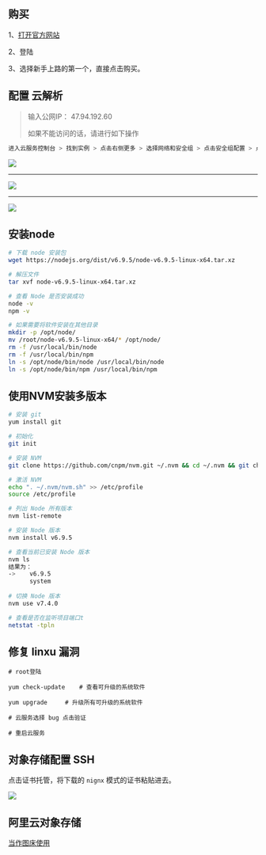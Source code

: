 

## 购买

1、[打开官方网站](https://www.aliyun.com/activity/?spm=5176.2020520127.0.0.5ad41a78QPcQSQ#/promotionArea) 

2、登陆

3、选择新手上路的第一个，直接点击购买。



## 配置 云解析

> 输入公网IP： 47.94.192.60
>
> 如果不能访问的话，请进行如下操作

```bash
进入云服务控制台 > 找到实例 > 点击右侧更多 > 选择网络和安全组 > 点击安全组配置 > 点击安全组列表 > 点击配置规则 > 点击添加安全组规则
```

![](https://hkw-img.oss-cn-hongkong.aliyuncs.com/Js/AliNginx1.png)



-------

![](https://hkw-img.oss-cn-hongkong.aliyuncs.com/Js/AliNginx2.png)

---------------

![](https://hkw-img.oss-cn-hongkong.aliyuncs.com/Js/AliNginx3.png)





## 安装node

```bash
# 下载 node 安装包
wget https://nodejs.org/dist/v6.9.5/node-v6.9.5-linux-x64.tar.xz

# 解压文件
tar xvf node-v6.9.5-linux-x64.tar.xz

# 查看 Node 是否安装成功
node -v 
npm -v

# 如果需要将软件安装在其他目录
mkdir -p /opt/node/
mv /root/node-v6.9.5-linux-x64/* /opt/node/
rm -f /usr/local/bin/node
rm -f /usr/local/bin/npm
ln -s /opt/node/bin/node /usr/local/bin/node
ln -s /opt/node/bin/npm /usr/local/bin/npm
```



## 使用NVM安装多版本

```bash
# 安装 git
yum install git

# 初始化
git init

# 安装 NVM
git clone https://github.com/cnpm/nvm.git ~/.nvm && cd ~/.nvm && git checkout `git describe --abbrev=0 --tags`

# 激活 NVM
echo ". ~/.nvm/nvm.sh" >> /etc/profile
source /etc/profile

# 列出 Node 所有版本
nvm list-remote

# 安装 Node 版本
nvm install v6.9.5

# 查看当前已安装 Node 版本
nvm ls
结果为：
->    v6.9.5
      system
     
# 切换 Node 版本
nvm use v7.4.0
```

```bash
# 查看是否在监听项目端口t
netstat -tpln
```





## 修复 linxu 漏洞

```shell
# root登陆

yum check-update	# 查看可升级的系统软件

yum upgrade		# 升级所有可升级的系统软件

# 云服务选择 bug 点击验证

# 重启云服务 
```



## 对象存储配置 SSH

点击证书托管，将下载的 `nignx` 模式的证书粘贴进去。

![](https://hkw-img.oss-cn-hongkong.aliyuncs.com/aliyun/%E9%98%BF%E9%87%8C%E4%BA%91%E5%9B%BE%E5%BA%8A1.png)



## 阿里云对象存储

[当作图床使用](
https://oss.console.aliyun.com/bucket/oss-cn-hongkong/hkw-img/object)

